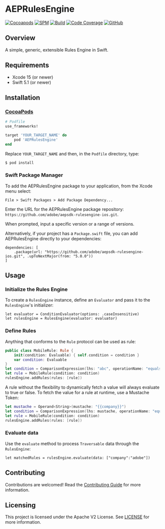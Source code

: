 # AEPRulesEngine

[![Cocoapods](https://img.shields.io/cocoapods/v/AEPRulesEngine.svg?color=orange&label=AEPRulesEngine&logo=apple&logoColor=white)](https://cocoapods.org/pods/AEPRulesEngine)
[![SPM](https://img.shields.io/badge/SPM-Supported-orange.svg?logo=apple&logoColor=white)](https://swift.org/package-manager/)
[![Build](https://github.com/adobe/aepsdk-rulesengine-ios/actions/workflows/build.yml/badge.svg)](https://github.com/adobe/aepsdk-rulesengine-ios/actions/workflows/build.yml)
[![Code Coverage](https://img.shields.io/codecov/c/github/adobe/aepsdk-rulesengine-ios/main.svg?logo=codecov)](https://codecov.io/gh/adobe/aepsdk-rulesengine-ios/branch/main)
[![GitHub](https://img.shields.io/github/license/adobe/aepsdk-rulesengine-ios)](https://github.com/adobe/aepsdk-rulesengine-ios/blob/main/LICENSE)


## Overview

A simple, generic, extensible Rules Engine in Swift.

## Requirements
- Xcode 15 (or newer)
- Swift 5.1 (or newer)

## Installation

### [CocoaPods](https://guides.cocoapods.org/using/using-cocoapods.html)
```ruby
# Podfile
use_frameworks!

target 'YOUR_TARGET_NAME' do
    pod 'AEPRulesEngine'
end
```

Replace `YOUR_TARGET_NAME` and then, in the `Podfile` directory, type:

```bash
$ pod install
```

### Swift Package Manager

To add the AEPRulesEngine package to your application, from the Xcode menu select:

`File > Swift Packages > Add Package Dependency...`

Enter the URL for the AEPRulesEngine package repository: `https://github.com/adobe/aepsdk-rulesengine-ios.git`.

When prompted, input a specific version or a range of versions.

Alternatively, if your project has a `Package.swift` file, you can add AEPRulesEngine directly to your dependencies:

```
dependencies: [
    .package(url: "https://github.com/adobe/aepsdk-rulesengine-ios.git", .upToNextMajor(from: "5.0.0"))
]
```

## Usage

### Initialize the Rules Engine

To create a `RulesEngine` instance, define an `Evaluator` and pass it to the `RulesEngine`'s initializer:
```
let evaluator = ConditionEvaluator(options: .caseInsensitive)
let rulesEngine = RulesEngine(evaluator: evaluator)
```

### Define Rules

Anything that conforms to the `Rule` protocol can be used as rule:
``` Swift
public class MobileRule: Rule {
    init(condition: Evaluable) { self.condition = condition }
    var condition: Evaluable
}
let condition = ComparisonExpression(lhs: "abc", operationName: "equals", rhs: "abc")
let rule = MobileRule(condition: condition)
rulesEngine.addRules(rules: [rule])
```
A rule without the flexibility to dynamically fetch a value will always evaluate to true or false.  To fetch the value for a rule at runtime, use a Mustache Token:

``` Swift
let mustache = Operand<String>(mustache: "{{company}}")
let condition = ComparisonExpression(lhs: mustache, operationName: "equals", rhs: "adobe")
let rule = MobileRule(condition: condition)
rulesEngine.addRules(rules: [rule])
```

### Evaluate data

Use the `evaluate` method to process `Traversable` data through the `RulesEngine`:

```
let matchedRules = rulesEngine.evaluate(data: ["company":"adobe"])
```


## Contributing

Contributions are welcomed! Read the [Contributing Guide](./.github/CONTRIBUTING.md) for more information.

## Licensing

This project is licensed under the Apache V2 License. See [LICENSE](LICENSE) for more information.
